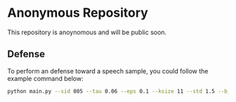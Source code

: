 # Anonymous Repository

This repository is anoynomous and will be public soon. 

## Defense

To perform an defense toward a speech sample, you could follow the example command below:

```bash
python main.py --sid 005 --tau 0.06 --eps 0.1 --ksize 11 --std 1.5 --b_num 16
